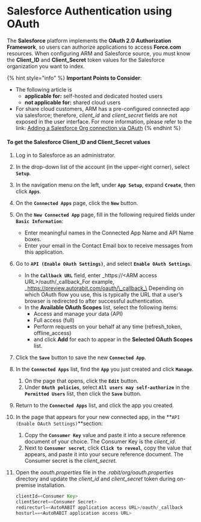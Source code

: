 # Salesforce Authentication using OAuth

The **Salesforce** platform implements the **OAuth 2.0 Authorization Framework**, so users can authorize applications to access **Force.com** resources. When configuring ARM and Salesforce source, you must know the **Client\_ID** and **Client\_Secret** token values for the Salesforce organization you want to index.

{% hint style="info" %}
**Important Points to Consider**:

* The following article is
  * **applicable for:** self-hosted and dedicated hosted users
  * **not applicable for:** shared cloud users
* For share cloud customers, ARM has a pre-configured connected app via salesforce; therefore, _client\_id_ and _client\_secret_ fields are not exposed in the user interface. For more information, please refer to the link: [Adding a Salesforce Org connection via OAuth](arm-administration/registration/salesforce-org.md)
{% endhint %}

#### To get the Salesforce Client\_ID and Client\_Secret values <a href="#to-get-the-salesforce-clientid-and-clientsecret-values" id="to-get-the-salesforce-clientid-and-clientsecret-values"></a>

1. Log in to Salesforce as an administrator.&#x20;
2. In the drop-down list of the account (in the upper-right corner), select **`Setup`**.
3. In the navigation menu on the left, under **`App Setup`**, expand **`Create`**, then click **`Apps`**.
4. On the **`Connected Apps`** page, click the **`New`** button.
5. On the **`New Connected App`** page, fill in the following required fields under **`Basic Information`**:
   * Enter meaningful names in the Connected App Name and API Name boxes.
   * Enter your email in the Contact Email box to receive messages from this application.
6. Go to **`API (Enable OAuth Settings)`**, and select **`Enable OAuth Settings`**.
   * In the **`Callback URL`** field, enter _https://\<ARM access URL>/oauth/\_callback_For example, _https://preview.autorabit.com/oauth/\_callback_\
     Depending on which OAuth flow you use, this is typically the URL that a user’s browser is redirected to after successful authentication.
   * In the **Available OAuth Scopes** list, select the following items:
     * Access and manage your data (API)
     * Full access (full)
     * Perform requests on your behalf at any time (refresh\_token, offline\_access)
     * and click **Add** for each to appear in the **Selected OAuth Scopes** list.
7. Click the **`Save`** button to save the new **`Connected App`**.
8. In the **`Connected Apps`** list, find the **`App`** you just created and click **`Manage`**.
   1. On the page that opens, click the **`Edit`** button.
   2. Under **`OAuth policies`**, select **`All users may self-authorize`** in the **`Permitted Users`** list, then click the **`Save`** button.
9. Return to the **`Connected Apps`** list, and click the app you created.
10. In the page that appears for your new connected app, in the **`API (Enable OAuth Settings)`**section:
    1. Copy the **`Consumer Key`** value and paste it into a secure reference document of your choice. The Consumer Key is the _client\_id_.
    2. Next to **`Consumer secret`**, click **`Click to reveal`**, copy the value that appears, and paste it into your secure reference document. The Consumer secret is the _client\_secret_.
11. Open the _oauth.properties_ file in the _.rabit/org/oauth.properties_ directory and update the _client\_id_ and _client\_secret_ token during on-premise installation.

    ```actionscript
    clientId=<Consumer Key>
    clientSecret=<Consumer Secret>
    redirecturl=<AutoRABIT application access URL>/oauth/_callback
    hosturl==<AutoRABIT application access URL>
    ```
